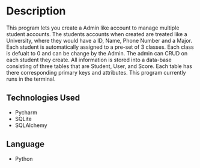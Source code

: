 # Description
This program lets you create a Admin like account to manage multiple student accounts. The students accounts when created are treated like a University, where they would have a ID, Name, Phone Number and a Major. Each student is automatically assigned to a pre-set of 3 classes. Each class is defualt to 0 and can be change by the Admin. The admin can CRUD on each student they create. All information is stored into a data-base consisting of three tables that are Student, User, and Score. Each table has there corresponding primary keys and attributes. This program currently runs in the terminal.

## Technologies Used 
* Pycharm
* SQLite
* SQLAlchemy

## Language
* Python
